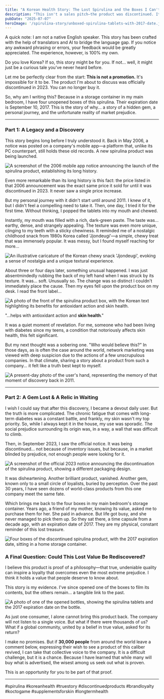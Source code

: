 ```yaml
---
title: "A Korean Health Story: The Lost Spirulina and the Boxes I Can't Throw Away"
description: "This isn't a sales pitch—the product was discontinued. It's a true story about a remarkable Korean spirulina, a personal discovery, and why I still keep four boxes of it, 8 years past their expiration date."
pubDate: "2025-07-07"
heroImage: '/spirulina-story/unboxed-spirulina-tablets-with-2017-date.jpg'
---
```


A quick note: I am not a native English speaker. This story has been crafted with the help of translators and AI to bridge the language gap. If you notice any awkward phrasing or errors, your feedback would be greatly appreciated. The experience, however, is 100% my own.

Do you love Korea? If so, this story might be for you. If not... well, it might just be a curious tale you've never heard before.

Let me be perfectly clear from the start: **This is not a promotion.** It's impossible for it to be. The product I'm about to discuss was officially discontinued in 2023. You can no longer buy it.

So, why am I writing this? Because in a storage container in my main bedroom, I have four unopened boxes of this spirulina. Their expiration date is September 10, 2017. This is the story of why... a story of a hidden gem, a personal journey, and the unfortunate reality of market prejudice.

***

### Part 1: A Legacy and a Discovery

This story begins long before I truly understood it. Back in May 2006, a notice was posted on a company's mobile app—a platform that, unlike its PC counterpart, still holds these old records. A new spirulina product was being launched.

![A screenshot of the 2006 mobile app notice announcing the launch of the spirulina product, establishing its long history.](/spirulina-story/spirulina-2006-launch-announcement.jpg "The 2006 announcement that started it all.")

Even more remarkable than its long history is this fact: the price listed in that 2006 announcement was the exact same price it sold for until it was discontinued in 2023. It never saw a single price increase.

But my personal journey with it didn't start until around 2011. I knew of it, but I didn't feel a compelling need to take it. Then, one day, I tried it for the first time. Without thinking, I popped the tablets into my mouth and chewed.

Instantly, my mouth was filled with a rich, dark-green paste. The taste was... earthy, dense, and strangely appealing. The texture was even more unique, clinging to my teeth with a sticky chewiness. It reminded me of a nostalgic childhood snack from 1980s Korea called 'Jjondeugi'—a simple, chewy treat that was immensely popular. It was messy, but I found myself reaching for more...

![An illustrative caricature of the Korean chewy snack 'Jjondeugi', evoking a sense of nostalgia and a unique textural experience.](/spirulina-story/korean-chewy-snack-jjondeugi.jpg "The unique texture was reminiscent of a nostalgic Korean snack, Jjondeugi.")

About three or four days later, something unusual happened. I was just absentmindedly rubbing the back of my left hand when I was struck by its texture. It was... soft. Unusually so. The change was so distinct I couldn't immediately place the cause. Then my eyes fell upon the product box on my desk. I read the front label...

![A photo of the front of the spirulina product box, with the Korean text highlighting its benefits for antioxidant action and skin health.](/spirulina-story/spirulina-product-face-showing-benefits.jpg "The text on the box pointed to a benefit I was now feeling: 'Helps with skin health.'")

"...helps with antioxidant action and **skin health**."

It was a quiet moment of revelation. For me, someone who had been living with diabetes since my teens, a condition that notoriously affects skin health, this felt significant.

But my next thought was a sobering one. "Who would believe this?" In those days, as is often the case around the world, network marketing was viewed with deep suspicion due to the actions of a few unscrupulous companies. In that climate, sharing a story about a product from such a company... it felt like a truth best kept to myself.

![A present-day photo of the user's hand, representing the memory of that moment of discovery back in 2011.](/spirulina-story/present-day-hand-illustrating-past-discovery.jpg "This is my hand today, but it illustrates the very spot where I first felt that surprising softness back in 2011.")

***

### Part 2: A Gem Lost & A Relic in Waiting

I wish I could say that after this discovery, I became a devout daily user. But the truth is more complicated. The chronic fatigue that comes with long-term diabetes was a constant battle, and frankly, my skin wasn't my top priority. So, while I always kept it in the house, my use was sporadic. The social prejudice surrounding its origin was, in a way, a wall that was difficult to climb.

Then, in September 2023, I saw the official notice. It was being discontinued... not because of inventory issues, but because, in a market blinded by prejudice, not enough people were looking for it.

![A screenshot of the official 2023 notice announcing the discontinuation of the spirulina product, showing a different packaging design.](/spirulina-story/official-discontinuation-notice-2023-with-new-packaging.jpg "The End of an Era: The 2023 discontinuation notice. The packaging had changed, but the quality never did.")

It was disheartening. Another brilliant product, vanished. Another gem, known only to a small circle of loyalists, buried by perception. Over the past 30 years, I have seen dozens of world-class products from this one company meet the same fate.

Which brings me back to the four boxes in my main bedroom's storage container. Years ago, a friend of my mother, knowing its value, asked me to purchase them for her. She paid in advance. But life got busy, and she never managed to pick them up. So they sat there, a time capsule from a decade ago, with an expiration date of 2017. They are my physical, constant reminder of this lost treasure.

![Four boxes of the discontinued spirulina product, with the 2017 expiration date, sitting in a home storage container.](/spirulina-story/four-boxes-of-spirulina-with-2017-expiration-date.jpg "The four boxes, a time capsule of lost value, resting in my storage.")

### A Final Question: Could This Lost Value Be Rediscovered?

I believe this product is proof of a philosophy—that true, undeniable quality can inspire a loyalty that overcomes even the most extreme prejudice. I think it holds a value that people deserve to know about.

This story is my evidence. I've since opened one of the boxes to film its contents, but the others remain... a tangible link to the past.

![A photo of one of the opened bottles, showing the spirulina tablets and the 2017 expiration date on the bottle.](/spirulina-story/unboxed-spirulina-tablets-with-2017-date.jpg "Proof from the past: the tablets and the 2017 date, nearly a decade later.")

As just one consumer, I alone cannot bring this product back. The company will not listen to a single voice. But what if there were thousands of us? What if a global community, united by a belief in true value, asked for its return?

I make no promises. But if **30,000 people** from around the world leave a comment below, expressing their wish to see a product of this caliber revived, I can take that collective voice to the company. It is a difficult challenge, but it is a chance. Because I have learned that while many will buy what is advertised, the wisest among us seek out what is proven.

This is an opportunity for you to be part of that proof.

***
#spirulina #koreanhealth #truestory #discontinuedproducts #brandloyalty #koctogame #supplementsforskin #longtermhealth